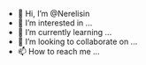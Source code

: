 - 👋 Hi, I’m @Nerelisin
- 👀 I’m interested in ...
- 🌱 I’m currently learning ...
- 💞️ I’m looking to collaborate on ...
- 📫 How to reach me ...

<!---
Nerelisin/Nerelisin is a ✨ special ✨ repository because its `README.md` (this file) appears on your GitHub profile.
You can click the Preview link to take a look at your changes.
--->
